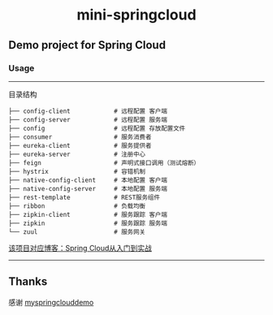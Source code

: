<h1 align="center">mini-springcloud</h1>

## Demo project for Spring Cloud ##

### Usage
---
目录结构
```
├── config-client            # 远程配置 客户端
├── config-server            # 远程配置 服务端
├── config                   # 远程配置 存放配置文件
├── consumer                 # 服务消费者
├── eureka-client            # 服务提供者
├── eureka-server            # 注册中心
├── feign                    # 声明式接口调用（测试熔断）
├── hystrix                  # 容错机制
├── native-config-client     # 本地配置 客户端
├── native-config-server     # 本地配置 服务端
├── rest-template            # REST服务组件
├── ribbon                   # 负载均衡
├── zipkin-client            # 服务跟踪 客户端
├── zipkin                   # 服务跟踪 服务端
└── zuul                     # 服务网关
```
[该项目对应博客：Spring Cloud从入门到实战](https://cmini777.gitee.io/2019/08/17/Spring-Cloud%E4%BB%8E%E5%85%A5%E9%97%A8%E5%88%B0%E5%AE%9E%E6%88%98/) <br>

-----

## Thanks

感谢   [myspringclouddemo](https://github.com/southwind9801/myspringclouddemo) 

